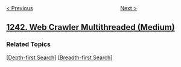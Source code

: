 <!--|This file generated by command(leetcode description); DO NOT EDIT.    |-->
<!--+----------------------------------------------------------------------+-->
<!--|@author    openset <openset.wang@gmail.com>                           |-->
<!--|@link      https://github.com/openset                                 |-->
<!--|@home      https://github.com/openset/leetcode                        |-->
<!--+----------------------------------------------------------------------+-->

[< Previous](https://github.com/openset/leetcode/tree/master/problems/number-of-comments-per-post "Number of Comments per Post")
　　　　　　　　　　　　　　　　
[Next >](https://github.com/openset/leetcode/tree/master/problems/array-transformation "Array Transformation")

## [1242. Web Crawler Multithreaded (Medium)](https://leetcode.com/problems/web-crawler-multithreaded "多线程网页爬虫")



### Related Topics
  [[Depth-first Search](https://github.com/openset/leetcode/tree/master/tag/depth-first-search/README.md)]
  [[Breadth-first Search](https://github.com/openset/leetcode/tree/master/tag/breadth-first-search/README.md)]

